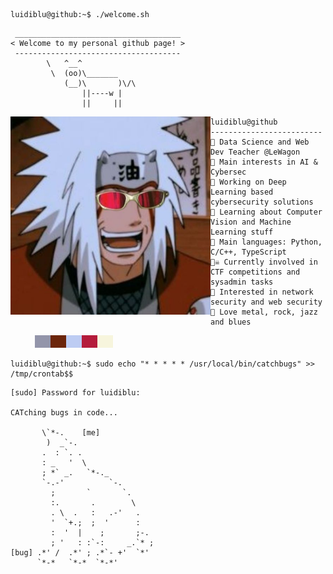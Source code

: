 ```console
luidiblu@github:~$ ./welcome.sh
```

```
 _____________________________________
< Welcome to my personal github page! >
 ------------------------------------- 
        \   ^__^
         \  (oo)\_______
            (__)\       )\/\
                ||----w |
                ||     ||
```

<img align="left" src="https://github.com/Luidiblu/Luidiblu/blob/master/cropped.jpg" alt="Unfortunately I didn't find the author of the pic, feel to open a pull request if found" width="320" /> 

```
luidiblu@github
-------------------------
🏫 Data Science and Web Dev Teacher @LeWagon
🔎 Main interests in AI & Cybersec
🔭 Working on Deep Learning based cybersecurity solutions
🌱 Learning about Computer Vision and Machine Learning stuff
🌟 Main languages: Python, C/C++, TypeScript 
🏴‍☠️ Currently involved in CTF competitions and sysadmin tasks
🚩 Interested in network security and web security
🎵 Love metal, rock, jazz and blues
```

<p align="left">
  &nbsp; &nbsp; &nbsp; &nbsp; &nbsp;
<img alt="#9395aa" src="https://raw.githubusercontent.com/Luidiblu/Luidiblu/master/img/9395aa.png" width="25" height="20" /><img alt="#6b250b" src="https://raw.githubusercontent.com/Luidiblu/Luidiblu/master/img/6b250b.png" width="25" height="20" /><img alt="#bdccf3" src="https://raw.githubusercontent.com/Luidiblu/Luidiblu/master/img/bdccf3.png" width="25" height="20" /><img alt="#b41b3b" src="https://raw.githubusercontent.com/Luidiblu/Luidiblu/master/img/b41b3b.png" width="25" height="20" /><img alt="#f7f5dd" src="https://raw.githubusercontent.com/Luidiblu/Luidiblu/master/img/f7f5dd.png" width="25" height="20" />
</p>

```console
luidiblu@github:~$ sudo echo "* * * * * /usr/local/bin/catchbugs" >> /tmp/crontab$$
```

```
[sudo] Password for luidiblu:

CATching bugs in code...
                              
       \`*-.    [me]              
        )  _`-.                 
       .  : `. .                
       : _   '  \               
       ; *` _.   `*-._          
       `-.-'          `-.       
         ;       `       `.     
         :.       .        \    
         . \  .   :   .-'   .   
         '  `+.;  ;  '      :   
         :  '  |    ;       ;-. 
         ; '   : :`-:     _.`* ;
[bug] .*' /  .*' ; .*`- +'  `*' 
      `*-*   `*-*  `*-*'
```